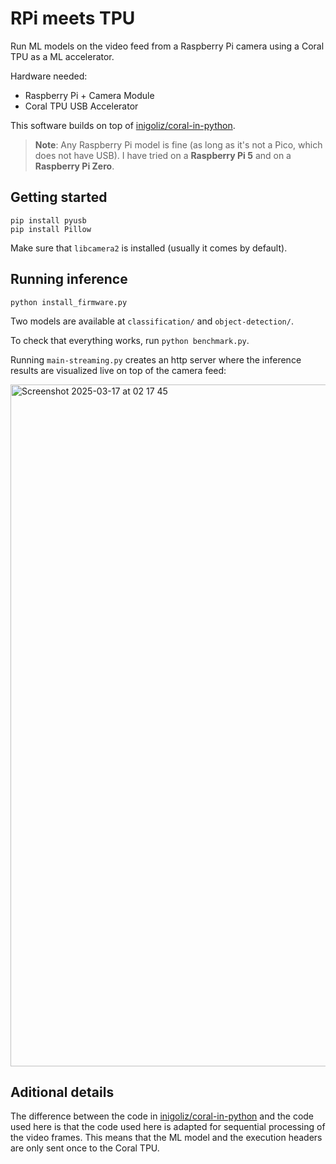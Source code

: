 # RPi meets TPU

Run ML models on the video feed from a Raspberry Pi camera using a Coral TPU as a ML accelerator.

Hardware needed:
- Raspberry Pi + Camera Module
- Coral TPU USB Accelerator

This software builds on top of [inigoliz/coral-in-python](https://github.com/inigoliz/coral-in-python).

> **Note**:
> Any Raspberry Pi model is fine (as long as it's not a Pico, which does not have USB). I have tried on a **Raspberry Pi 5** and on a **Raspberry Pi Zero**.

## Getting started

```shell
pip install pyusb
pip install Pillow
```

Make sure that `libcamera2` is installed (usually it comes by default).

## Running inference

```shell
python install_firmware.py
```

Two models are available at `classification/` and `object-detection/`.

To check that everything works, run `python benchmark.py`.

Running `main-streaming.py` creates an http server where the inference results are visualized live on top of the camera feed:

<img width="1091" alt="Screenshot 2025-03-17 at 02 17 45" src="https://github.com/user-attachments/assets/361809e4-e751-41a0-aa21-cea504a7ec27" />


## Aditional details

The difference between the code in [inigoliz/coral-in-python](https://github.com/inigoliz/coral-in-python) and the code used here is that the code used here is adapted for sequential processing of the video frames. This means that the ML model and the execution headers are only sent once to the Coral TPU.


